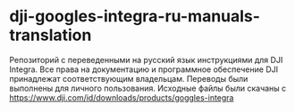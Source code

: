 # dji-googles-integra-ru-manuals-translation
Репозиторий с переведенными на русский язык инструкциями для DJI Integra. 
Все права на документацию и программное обеспечение DJI принадлежат соответствующим владельцам.
Переводы были выполнены для личного пользования.
Исходные файлы были скачаны с https://www.dji.com/id/downloads/products/goggles-integra
